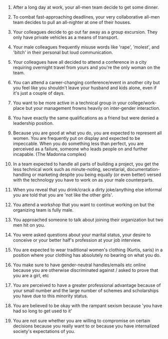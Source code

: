 1. After a long day at work, your all-men team decide to get some dinner.

2. To combat fast-approaching deadlines, your very collaborative all-men team decides to pull an all-nighter at one of their houses.

3. Your colleagues decide to go out far away as a group excursion. They only have private vehicles as a means of transport.

4. Your male colleagues frequently misuse words like 'rape', 'molest', and 'bitch' in their personal but loud communication.

5. Your colleagues have all decided to attend a conference in a city requiring overnight travel from yours and you're the only woman on the team.

6. You can attend a career-changing conference/event in another city but you feel like you shouldn't leave your husband and kids alone, even if it's just a couple of days.

7. You want to be more active in a technical group in your college/work-place but your management frowns heavily on inter-gender interaction.

8. You have exactly the same qualifications as a friend but were denied a leadership position.

9. Because you are good at what you do, you are expected to represent all women. You are frequently put on display and expected to be impeccable. When you do something less than perfect, you are perceived as a failure, someone who leads people on and further incapable. (The Madonna complex)

10. In a team expected to handle all parts of building a project, you get the less technical work such as minute-noting, secretarial, documentation-handling or marketing despite you being equally (or even better) versed with the technology you have to work on as your male counterparts.

11. When you reveal that you drink/crack a dirty joke/anything else informal you are told that you are 'not like the other girls'.

12. You attend a workshop that you want to continue working on but the organizing team is fully male.

13. You approached someone to talk about joining their organization but two men hit on you.

14. You were asked questions about your marital status, your desire to conceive or your better half's profession at your job interview.

15. You are expected to wear traditional women's clothing (Kurtis, saris) in a position where your clothing has absolutely no bearing on what you do.

16. You make sure to have gender-neutral handles/emails etc online because you are otherwise discriminated against / asked to prove that you are a girl, etc

17. You are perceived to have a greater professional advantage because of your small number and the large number of schemes and scholarships you have due to this minority status.

18. You are believed to be okay with the rampant sexism because 'you have had so long to get used to it'

19. You are not sure whether you are willing to compromise on certain decisions because you really want to or because you have internalized society's expectations of you.
